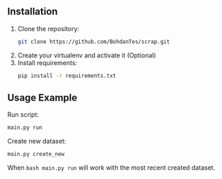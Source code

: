## Installation

1. Clone the repository:
   ```bash
   git clone https://github.com/BohdanTes/scrap.git
2. Create your virtualenv and activate it (Optional)
3. Install requirements:
   ```bash
   pip install -r requirements.txt

## Usage Example
Run script:
   ```bash
   main.py run
   ```
Create new dataset:
   ```bash
   main.py create_new
   ```
When ```bash main.py run``` will work with the most recent created dataset.